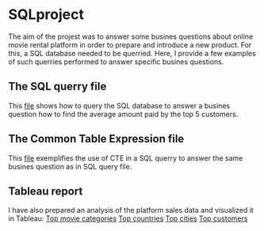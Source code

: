 # SQLproject
The aim of the projest was to answer some busines questions about online movie rental platform in order to prepare and introduce a new product. For this, a SQL database needed to be querried.
Here, I provide a few examples of such querries performed to answer specific busines questions.

## The SQL querry file
This [file](SQL%20query) shows how to query the SQL database to answer a busines question how to find the average amount paid by the top 5 customers.

## The Common Table Expression file 
This [file]() exemplifies the use of CTE in a SQL querry to answer the same busines question as in SQL query file.

## Tableau report
I have also prepared an analysis of the platform sales data and visualized it in Tableau:
[Top movie categories](https://public.tableau.com/app/profile/joanna.kaczanowska.g.tz/viz/Top_categories/categories)
[Top countries](https://public.tableau.com/app/profile/joanna.kaczanowska.g.tz/viz/Rockbuster_data/top10_countries)
[Top cities](https://public.tableau.com/app/profile/joanna.kaczanowska.g.tz/viz/Top10cities_17134390476070/top10cities)
[Top customers](https://public.tableau.com/app/profile/joanna.kaczanowska.g.tz/viz/top5customers_17134604570600/top5customers_worldwide)
